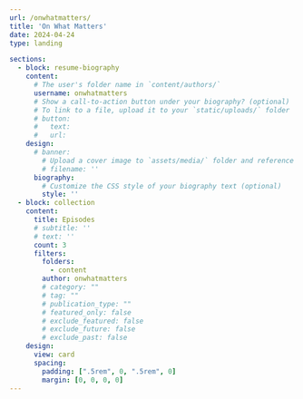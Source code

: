 ```yaml
---
url: /onwhatmatters/
title: 'On What Matters'
date: 2024-04-24
type: landing

sections:
  - block: resume-biography
    content:
      # The user's folder name in `content/authors/`
      username: onwhatmatters
      # Show a call-to-action button under your biography? (optional)
      # To link to a file, upload it to your `static/uploads/` folder
      # button:
      #   text: 
      #   url: 
    design:
      # banner:
        # Upload a cover image to `assets/media/` folder and reference its filename here (optional)
        # filename: ''
      biography:
        # Customize the CSS style of your biography text (optional)
        style: ''
  - block: collection
    content:
      title: Episodes
      # subtitle: ''
      # text: ''
      count: 3
      filters:
        folders:
          - content
        author: onwhatmatters
        # category: ""
        # tag: ""
        # publication_type: ""
        # featured_only: false
        # exclude_featured: false
        # exclude_future: false
        # exclude_past: false
    design:
      view: card
      spacing:
        padding: [".5rem", 0, ".5rem", 0]
        margin: [0, 0, 0, 0]
---
```

